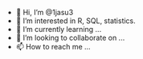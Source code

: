 - 👋 Hi, I’m @1jasu3
- 👀 I’m interested in R, SQL, statistics. 
- 🌱 I’m currently learning ...
- 💞️ I’m looking to collaborate on ...
- 📫 How to reach me ...

<!---
13jasu/13jasu is a ✨ special ✨ repository because its `README.md` (this file) appears on your GitHub profile.
You can click the Preview link to take a look at your changes.
--->

